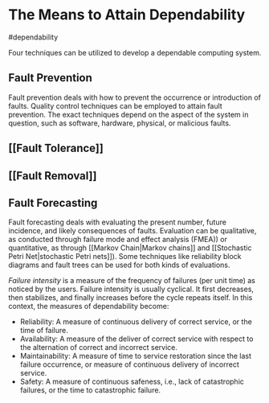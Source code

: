 # The Means to Attain Dependability
#dependability  

Four techniques can be utilized to develop a dependable computing system.

## Fault Prevention
Fault prevention deals with how to prevent the occurrence or introduction of faults. Quality control techniques can be employed to attain fault prevention. The exact techniques depend on the aspect of the system in question, such as software, hardware, physical, or malicious faults.

## [[Fault Tolerance]]

## [[Fault Removal]]

## Fault Forecasting
Fault forecasting deals with evaluating the present number, future incidence, and likely consequences of faults. Evaluation can be qualitative, as conducted through failure mode and effect analysis (FMEA)) or quantitative, as through [[Markov Chain|Markov chains]] and [[Stochastic Petri Net|stochastic Petri nets]]). Some techniques like reliability block diagrams and fault trees can be used for both kinds of evaluations.

*Failure intensity* is a measure of the frequency of failures (per unit time) as noticed by the users. Failure intensity is usually cyclical. It first decreases, then stabilizes, and finally increases before the cycle repeats itself. In this context, the measures of dependability become:
- Reliability: A measure of continuous delivery of correct service, or the time of failure.
- Availability: A measure of the deliver of correct service with respect to the alternation of correct and incorrect service.
- Maintainability: A measure of time to service restoration since the last failure occurrence, or measure of continuous delivery of incorrect service.
- Safety: A measure of continuous safeness, i.e., lack of catastrophic failures, or the time to catastrophic failure.